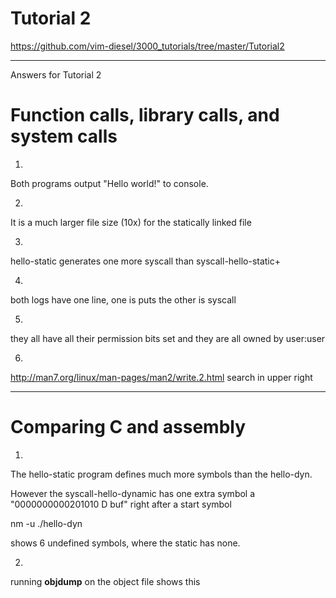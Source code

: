 # Tutorial 2
https://github.com/vim-diesel/3000_tutorials/tree/master/Tutorial2

---
Answers for Tutorial 2

# Function calls, library calls, and system calls

1. 
Both programs output "Hello world!" to console. 

2. 
It is a much larger file size (10x) for the statically linked file

3. 
hello-static generates one more syscall than syscall-hello-static+

4. 
both logs have one line, one is puts the other is syscall

5. 
they all have all their permission bits set and they are all owned by user:user

6. 
http://man7.org/linux/man-pages/man2/write.2.html search in upper right

---
# Comparing C and assembly

1. 
The hello-static program defines much more symbols than the hello-dyn. 

However the syscall-hello-dynamic has one extra symbol a "0000000000201010 D buf" right after a start symbol

nm -u ./hello-dyn

shows 6 undefined symbols, where the static has none. 

2.
running **objdump** on the object file shows this 




